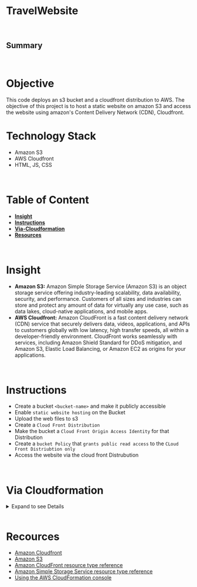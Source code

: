 # TravelWebsite
<br>

## Summary
<br>

# Objective
This code deploys an s3 bucket and a cloudfront distribution to AWS. The objective of this project is to host a static website on amazon S3 and access the website using amazon's Content Delivery Network (CDN), Cloudfront. 
<br>

# Technology Stack
* Amazon S3
* AWS Cloudfront
* HTML, JS, CSS
<br>

# Table of Content
- [**Insight**](#ins)
- [**Instructions**](#instr)
- [**Via-Cloudformation**](#cfn)
- [**Resources**](#res)
<br>

# Insight <a id='ins'></a>
* **Amazon S3:** Amazon Simple Storage Service (Amazon S3) is an object storage service offering industry-leading scalability, data availability, security, and performance. Customers of all sizes and industries can store and protect any amount of data for virtually any use case, such as data lakes, cloud-native applications, and mobile apps.
* **AWS Cloudfront:** Amazon CloudFront is a fast content delivery network (CDN) service that securely delivers data, videos, applications, and APIs to customers globally with low latency, high transfer speeds, all within a developer-friendly environment. CloudFront works seamlessly with services, including Amazon Shield Standard for DDoS mitigation, and Amazon S3, Elastic Load Balancing, or Amazon EC2 as origins for your applications.
<br>

# Instructions <a id='instr'></a>
- Create a bucket `<bucket-name>` and make it publicly accessible
- Enable `static website hosting` on the Bucket
- Upload the web files to s3
- Create a `Cloud Front Distribution`
- Make the bucket a `Cloud Front Origin Access Identity` for that Distribution
- Create a `bucket Policy` that `grants public read access` to the `CLoud Front Distriubtion only`
- Access the website via the cloud front Distrubution
<br>

# Via Cloudformation <a id='cfn'></a>
<details>
<summary> Expand to see Details </summary>

- Make sure you are in the root directory of this repo `travelwebsite`
- Run `aws configure` to set up your CLI
- Deploy this [CloudFormation template](./cfn/template.yaml) to AWS and save the outputs asn env variables

  - [`create-stack`](https://awscli.amazonaws.com/v2/documentation/api/latest/reference/cloudformation/create-stack.html)

  ```
  export STACK_NAME=travel-website
  ```

  ```
  aws cloudformation create-stack \
  --stack-name $STACK_NAME \
  --template-body file://cloudformation/template.yaml
  ```

- Describe the stack to get the outputs (Bucket name and url, CDN ID and domain name )

  - [`describe-stacks`](https://awscli.amazonaws.com/v2/documentation/api/latest/reference/cloudformation/describe-stacks.html)

  ```
  aws cloudformation describe-stacks --stack-name $STACK_NAME
  ```

  ```
  aws cloudformation describe-stacks --stack-name $STACK_NAME --query "Stacks[].Outputs"
  ```

  ```
  export BUCKET_NAME=$(aws cloudformation describe-stacks --stack-name $STACK_NAME --query "Stacks[*].Outputs[0].OutputValue" --output text)
  ```

  ```
  export CDN_ID=$(aws cloudformation describe-stacks --stack-name $STACK_NAME --query "Stacks[*].Outputs[1].OutputValue" --output text)
  ```

  ```
  export BUCKET_URL=$(aws cloudformation describe-stacks --stack-name $STACK_NAME --query "Stacks[*].Outputs[2].OutputValue" --output text)
  ```

  ```
  export CDN_DOMAIN=$(aws cloudformation describe-stacks --stack-name $STACK_NAME --query "Stacks[*].Outputs[3].OutputValue" --output text)
  ```

- Upload Files to the bucket

  - [`cp`](https://awscli.amazonaws.com/v2/documentation/api/latest/reference/s3/cp.html)

  ```
  aws s3 cp ./web-files s3://$BUCKET_NAME/ --recursive
  ```

- Access the site via the CloudFront Domain Name.

  ```
  curl $CDN_DOMAIN
  ```

  ```bash
  #on mac
  open "http://$CDN_DOMAIN"
  #on linux
  xdg-open "http://$CDN_DOMAIN"
  ```

- Clean Up & Delete All Resources

  - [Empty S3 Bucket](https://docs.aws.amazon.com/AmazonS3/latest/userguide/empty-bucket.html)
  - [`delete-stack`](https://awscli.amazonaws.com/v2/documentation/api/latest/reference/cloudformation/delete-stack.html)

  ```bash
  #empty s3 bucket
  aws s3 rm s3://$BUCKET_NAME --recursive
  ```

  ```bash
  # delete-stack
  aws cloudformation delete-stack --stack-name $STACK_NAME
  ```

</details>
<br>

# Recources <a id='res'></a>
- [Amazon Cloudfront](https://www.amazonaws.cn/en/cloudfront/)
- [Amazon S3](https://aws.amazon.com/s3/)
- [Amazon CloudFront resource type reference](https://docs.aws.amazon.com/AWSCloudFormation/latest/UserGuide/AWS_CloudFront.html)
- [Amazon Simple Storage Service resource type reference](https://docs.amazonaws.cn/en_us/AWSCloudFormation/latest/UserGuide/AWS_S3.html)
- [Using the AWS CloudFormation console](https://docs.aws.amazon.com/AWSCloudFormation/latest/UserGuide/cfn-using-console.html)